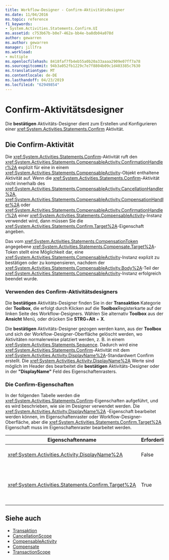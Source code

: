 ```yaml
---
title: Workflow-Designer - Confirm-Aktivitätsdesigner
ms.date: 11/04/2016
ms.topic: reference
f1_keywords:
- System.Activities.Statements.Confirm.UI
ms.assetid: c753b67b-b0e7-462a-bb4e-ba8db04a078d
author: gewarren
ms.author: gewarren
manager: jillfra
ms.workload:
- multiple
ms.openlocfilehash: 8418faf7fb4eb55a0b20a33aaaa2909e07ff7a78
ms.sourcegitcommit: 94b3a052fb1229c7e7f8804b09c1d403385c7630
ms.translationtype: MT
ms.contentlocale: de-DE
ms.lasthandoff: 04/23/2019
ms.locfileid: "62949854"
---
```

# <a name="confirm-activity-designer"></a>Confirm-Aktivitätsdesigner

Die **bestätigen** Aktivitäts-Designer dient zum Erstellen und Konfigurieren einer <xref:System.Activities.Statements.Confirm> Aktivität.

## <a name="the-confirm-activity"></a>Die Confirm-Aktivität
 Die <xref:System.Activities.Statements.Confirm>-Aktivität ruft den <xref:System.Activities.Statements.CompensableActivity.ConfirmationHandler%2A> explizit für eine in einem <xref:System.Activities.Statements.CompensableActivity>-Objekt enthaltene Aktivität auf. Wenn die <xref:System.Activities.Statements.Confirm>-Aktivität nicht innerhalb des <xref:System.Activities.Statements.CompensableActivity.CancellationHandler%2A>, <xref:System.Activities.Statements.CompensableActivity.CompensationHandler%2A> oder <xref:System.Activities.Statements.CompensableActivity.ConfirmationHandler%2A> einer <xref:System.Activities.Statements.CompensableActivity>-Instanz verwendet wird, dann müssen Sie die <xref:System.Activities.Statements.Confirm.Target%2A>-Eigenschaft angeben.

 Das vom <xref:System.Activities.Statements.CompensationToken> angegebene <xref:System.Activities.Statements.Compensate.Target%2A>-Token stellt eine Möglichkeit dar, eine <xref:System.Activities.Statements.CompensableActivity>-Instanz explizit zu bestätigen oder zu kompensieren, nachdem der <xref:System.Activities.Statements.CompensableActivity.Body%2A>-Teil der <xref:System.Activities.Statements.CompensableActivity>-Instanz erfolgreich beendet wurde.

### <a name="using-the-confirm-activity-designer"></a>Verwenden des Confirm-Aktivitätsdesigners
 Die **bestätigen** Aktivitäts-Designer finden Sie in der **Transaktion** Kategorie der **Toolbox**, die erfolgt durch Klicken auf die **Toolbox**Registerkarte auf der linken Seite des Workflow-Designers. Wählen Sie alternativ **Toolbox** aus der **Ansicht** Menü, oder drücken Sie **STRG**+**Alt** + **X**.

 Die **bestätigen** Aktivitäts-Designer gezogen werden kann, aus der **Toolbox** und sich der Workflow-Designer-Oberfläche gelöscht werden, wo Aktivitäten normalerweise platziert werden, z. B. in einem <xref:System.Activities.Statements.Sequence>. Dadurch wird eine <xref:System.Activities.Statements.Confirm>-Aktivität mit dem <xref:System.Activities.Activity.DisplayName%2A>-Standardwert Confirm erstellt. Die <xref:System.Activities.Activity.DisplayName%2A> Werte sind möglich im Header des bearbeitet die **bestätigen** Aktivitäts-Designer oder in der **"DisplayName"** Feld des Eigenschaftenrasters.

### <a name="the-confirm-properties"></a>Die Confirm-Eigenschaften
 In der folgenden Tabelle werden die <xref:System.Activities.Statements.Confirm>-Eigenschaften aufgeführt, und es wird beschrieben, wie sie im Designer verwendet werden. Die <xref:System.Activities.Activity.DisplayName%2A> -Eigenschaft bearbeitet werden können, im Eigenschaftenraster oder Workflow-Designer-Oberfläche, aber die <xref:System.Activities.Statements.Confirm.Target%2A> Eigenschaft muss im Eigenschaftenraster bearbeitet werden.

|Eigenschaftenname|Erforderlich|Verwendung|
|-|--------------|-|
|<xref:System.Activities.Activity.DisplayName%2A>|False|Gibt den optionalen Anzeigenamen der <xref:System.Activities.Statements.CancellationScope>-Aktivität an. Der Standardwert lautet Confirm.|
|<xref:System.Activities.Statements.Confirm.Target%2A>|True|Gibt das <xref:System.Activities.InArgument%601>-Argument an, welches das <xref:System.Activities.Statements.CompensationToken>-Token für diese <xref:System.Activities.Statements.Confirm>-Aktivität enthält.|

## <a name="see-also"></a>Siehe auch

- [Transaktion](../workflow-designer/transaction-activity-designers.md)
- [CancellationScope](../workflow-designer/cancellationscope-activity-designer.md)
- [CompensableActivity](../workflow-designer/compensableactivity-activity-designer.md)
- [Compensate](../workflow-designer/compensate-activity-designer.md)
- [TransactionScope](../workflow-designer/transactionscope-activity-designer.md)